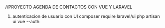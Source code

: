 //PROYECTO AGENDA DE CONTACTOS CON VUE Y LARAVEL

1. autenticacion de usuario con UI
    composer require laravel/ui
    php artisan ui vue --auth